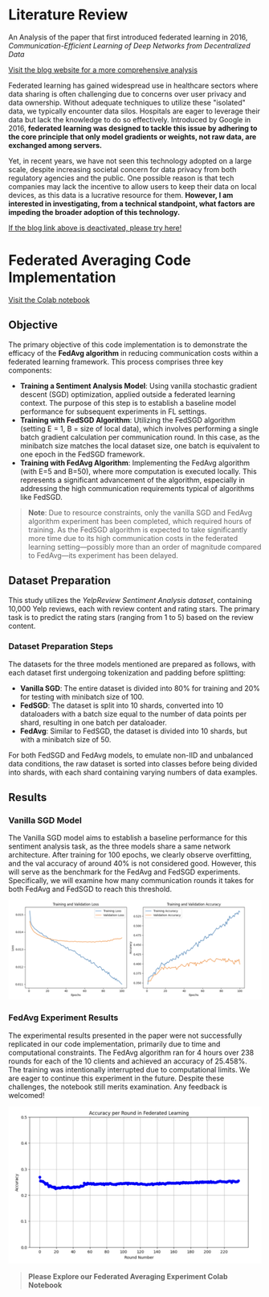 # Literature Review

An Analysis of the paper that first introduced federated learning in 2016, _Communication-Efficient Learning of Deep Networks from Decentralized Data_

[Visit the blog website for a more comprehensive analysis](https://expo.baulab.info/2023-Fall/babelpainterwell/)

Federated learning has gained widespread use in healthcare sectors where data sharing is often challenging due to concerns over user privacy and data ownership. Without adequate techniques to utilize these "isolated" data, we typically encounter data silos. Hospitals are eager to leverage their data but lack the knowledge to do so effectively. Introduced by Google in 2016, **federated learning was designed to tackle this issue by adhering to the core principle that only model gradients or weights, not raw data, are exchanged among servers.**

Yet, in recent years, we have not seen this technology adopted on a large scale, despite increasing societal concern for data privacy from both regulatory agencies and the public. One possible reason is that tech companies may lack the incentive to allow users to keep their data on local devices, as this data is a lucrative resource for them. **However, I am interested in investigating, from a technical standpoint, what factors are impeding the broader adoption of this technology.**

[If the blog link above is deactivated, please try here!](https://658083081d85b8706f449284--polite-basbousa-74a8f4.netlify.app/)

# Federated Averaging Code Implementation

[Visit the Colab notebook](https://colab.research.google.com/drive/1LIyYtxJQ5UTt9A95EvAfDNyz_blUF9X5)

## Objective

The primary objective of this code implementation is to demonstrate the efficacy of the **FedAvg algorithm** in reducing communication costs within a federated learning framework. This process comprises three key components:

- **Training a Sentiment Analysis Model**: Using vanilla stochastic gradient descent (SGD) optimization, applied outside a federated learning context. The purpose of this step is to establish a baseline model performance for subsequent experiments in FL settings.
- **Training with FedSGD Algorithm**: Utilizing the FedSGD algorithm (setting E = 1, B = size of local data), which involves performing a single batch gradient calculation per communication round. In this case, as the minibatch size matches the local dataset size, one batch is equivalent to one epoch in the FedSGD framework.
- **Training with FedAvg Algorithm**: Implementing the FedAvg algorithm (with E=5 and B=50), where more computation is executed locally. This represents a significant advancement of the algorithm, especially in addressing the high communication requirements typical of algorithms like FedSGD.

> **Note**: Due to resource constraints, only the vanilla SGD and FedAvg algorithm experiment has been completed, which required hours of training. As the FedSGD algorithm is expected to take significantly more time due to its high communication costs in the federated learning setting—possibly more than an order of magnitude compared to FedAvg—its experiment has been delayed.

## Dataset Preparation

This study utilizes the _YelpReview Sentiment Analysis dataset_, containing 10,000 Yelp reviews, each with review content and rating stars. The primary task is to predict the rating stars (ranging from 1 to 5) based on the review content.

### Dataset Preparation Steps

The datasets for the three models mentioned are prepared as follows, with each dataset first undergoing tokenization and padding before splitting:

- **Vanilla SGD**: The entire dataset is divided into 80% for training and 20% for testing with minibatch size of 100.
- **FedSGD**: The dataset is split into 10 shards, converted into 10 dataloaders with a batch size equal to the number of data points per shard, resulting in one batch per dataloader.
- **FedAvg**: Similar to FedSGD, the dataset is divided into 10 shards, but with a minibatch size of 50.

For both FedSGD and FedAvg models, to emulate non-IID and unbalanced data conditions, the raw dataset is sorted into classes before being divided into shards, with each shard containing varying numbers of data examples.

## Results

### Vanilla SGD Model

The Vanilla SGD model aims to establish a baseline performance for this sentiment analysis task, as the three models share a same network architecture. After training for 100 epochs, we clearly observe overfitting, and the val accuracy of around 40% is not considered good. However, this will serve as the benchmark for the FedAvg and FedSGD experiments. Specifically, we will examine how many communication rounds it takes for both FedAvg and FedSGD to reach this threshold.

![Local Image](./images/vanilla.png)

### FedAvg Experiment Results

The experimental results presented in the paper were not successfully replicated in our code implementation, primarily due to time and computational constraints. The FedAvg algorithm ran for 4 hours over 238 rounds for each of the 10 clients and achieved an accuracy of 25.458%. The training was intentionally interrupted due to computational limits. We are eager to continue this experiment in the future. Despite these challenges, the notebook still merits examination. Any feedback is welcomed!

![Local Image](./images/fedavg.png)

> **Please Explore our Federated Averaging Experiment Colab Notebook**
